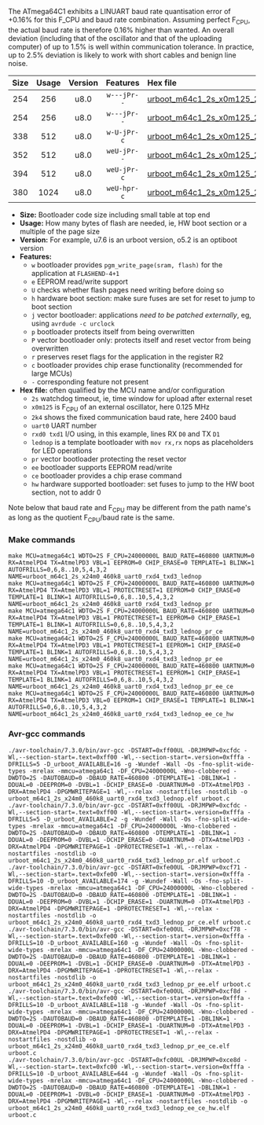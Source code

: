 The ATmega64C1 exhibits a LINUART baud rate quantisation error of +0.16% for this F_CPU and baud rate combination. Assuming perfect F<sub>CPU</sub>, the actual baud rate is therefore 0.16% higher than wanted. An overall deviation (including that of the oscillator and that of the uploading computer) of up to 1.5% is well within communication tolerance. In practice, up to 2.5% deviation is likely to work with short cables and benign line noise.

|Size|Usage|Version|Features|Hex file|
|:-:|:-:|:-:|:-:|:--|
|254|256|u8.0|`w---jPr--`|[urboot_m64c1_2s_x0m125_2k4_uart0_rxd4_txd3_lednop.hex](https://raw.githubusercontent.com/stefanrueger/urboot.hex/main/mcus/atmega64c1/watchdog_2_s/external_oscillator_x/%2B0m125000_hz/%2B%2B%2B2k4_baud/uart0_rxd4_txd3/lednop/urboot_m64c1_2s_x0m125_2k4_uart0_rxd4_txd3_lednop.hex)|
|254|256|u8.0|`w---jPr--`|[urboot_m64c1_2s_x0m125_2k4_uart0_rxd4_txd3_lednop_pr.hex](https://raw.githubusercontent.com/stefanrueger/urboot.hex/main/mcus/atmega64c1/watchdog_2_s/external_oscillator_x/%2B0m125000_hz/%2B%2B%2B2k4_baud/uart0_rxd4_txd3/lednop/urboot_m64c1_2s_x0m125_2k4_uart0_rxd4_txd3_lednop_pr.hex)|
|338|512|u8.0|`w-U-jPr-c`|[urboot_m64c1_2s_x0m125_2k4_uart0_rxd4_txd3_lednop_pr_ce.hex](https://raw.githubusercontent.com/stefanrueger/urboot.hex/main/mcus/atmega64c1/watchdog_2_s/external_oscillator_x/%2B0m125000_hz/%2B%2B%2B2k4_baud/uart0_rxd4_txd3/lednop/urboot_m64c1_2s_x0m125_2k4_uart0_rxd4_txd3_lednop_pr_ce.hex)|
|352|512|u8.0|`weU-jPr--`|[urboot_m64c1_2s_x0m125_2k4_uart0_rxd4_txd3_lednop_pr_ee.hex](https://raw.githubusercontent.com/stefanrueger/urboot.hex/main/mcus/atmega64c1/watchdog_2_s/external_oscillator_x/%2B0m125000_hz/%2B%2B%2B2k4_baud/uart0_rxd4_txd3/lednop/urboot_m64c1_2s_x0m125_2k4_uart0_rxd4_txd3_lednop_pr_ee.hex)|
|394|512|u8.0|`weU-jPr-c`|[urboot_m64c1_2s_x0m125_2k4_uart0_rxd4_txd3_lednop_pr_ee_ce.hex](https://raw.githubusercontent.com/stefanrueger/urboot.hex/main/mcus/atmega64c1/watchdog_2_s/external_oscillator_x/%2B0m125000_hz/%2B%2B%2B2k4_baud/uart0_rxd4_txd3/lednop/urboot_m64c1_2s_x0m125_2k4_uart0_rxd4_txd3_lednop_pr_ee_ce.hex)|
|380|1024|u8.0|`weU-hpr-c`|[urboot_m64c1_2s_x0m125_2k4_uart0_rxd4_txd3_lednop_ee_ce_hw.hex](https://raw.githubusercontent.com/stefanrueger/urboot.hex/main/mcus/atmega64c1/watchdog_2_s/external_oscillator_x/%2B0m125000_hz/%2B%2B%2B2k4_baud/uart0_rxd4_txd3/lednop/urboot_m64c1_2s_x0m125_2k4_uart0_rxd4_txd3_lednop_ee_ce_hw.hex)|

- **Size:** Bootloader code size including small table at top end
- **Usage:** How many bytes of flash are needed, ie, HW boot section or a multiple of the page size
- **Version:** For example, u7.6 is an urboot version, o5.2 is an optiboot version
- **Features:**
  + `w` bootloader provides `pgm_write_page(sram, flash)` for the application at `FLASHEND-4+1`
  + `e` EEPROM read/write support
  + `U` checks whether flash pages need writing before doing so
  + `h` hardware boot section: make sure fuses are set for reset to jump to boot section
  + `j` vector bootloader: applications *need to be patched externally*, eg, using `avrdude -c urclock`
  + `p` bootloader protects itself from being overwritten
  + `P` vector bootloader only: protects itself and reset vector from being overwritten
  + `r` preserves reset flags for the application in the register R2
  + `c` bootloader provides chip erase functionality (recommended for large MCUs)
  + `-` corresponding feature not present
- **Hex file:** often qualified by the MCU name and/or configuration
  + `2s` watchdog timeout, ie, time window for upload after external reset
  + `x0m125` is F<sub>CPU</sub> of an external oscillator, here 0.125 MHz
  + `2k4` shows the fixed communication baud rate, here 2400 baud
  + `uart0` UART number
  + `rxd0 txd1` I/O using, in this example, lines RX `D0` and TX `D1`
  + `lednop` is a template bootloader with `mov rx,rx` nops as placeholders for LED operations
  + `pr` vector bootloader protecting the reset vector
  + `ee` bootloader supports EEPROM read/write
  + `ce` bootloader provides a chip erase command
  + `hw` hardware supported bootloader: set fuses to jump to the HW boot section, not to addr 0


Note below that baud rate and F<sub>CPU</sub> may be different from the path name's as long as the quotient F<sub>CPU</sub>/baud rate is the same.

### Make commands
```
make MCU=atmega64c1 WDTO=2S F_CPU=24000000L BAUD_RATE=460800 UARTNUM=0 RX=AtmelPD4 TX=AtmelPD3 VBL=1 EEPROM=0 CHIP_ERASE=0 TEMPLATE=1 BLINK=1 AUTOFRILLS=0,6,8..10,5,4,3,2 NAME=urboot_m64c1_2s_x24m0_460k8_uart0_rxd4_txd3_lednop
make MCU=atmega64c1 WDTO=2S F_CPU=24000000L BAUD_RATE=460800 UARTNUM=0 RX=AtmelPD4 TX=AtmelPD3 VBL=1 PROTECTRESET=1 EEPROM=0 CHIP_ERASE=0 TEMPLATE=1 BLINK=1 AUTOFRILLS=0,6,8..10,5,4,3,2 NAME=urboot_m64c1_2s_x24m0_460k8_uart0_rxd4_txd3_lednop_pr
make MCU=atmega64c1 WDTO=2S F_CPU=24000000L BAUD_RATE=460800 UARTNUM=0 RX=AtmelPD4 TX=AtmelPD3 VBL=1 PROTECTRESET=1 EEPROM=0 CHIP_ERASE=1 TEMPLATE=1 BLINK=1 AUTOFRILLS=0,6,8..10,5,4,3,2 NAME=urboot_m64c1_2s_x24m0_460k8_uart0_rxd4_txd3_lednop_pr_ce
make MCU=atmega64c1 WDTO=2S F_CPU=24000000L BAUD_RATE=460800 UARTNUM=0 RX=AtmelPD4 TX=AtmelPD3 VBL=1 PROTECTRESET=1 EEPROM=1 CHIP_ERASE=0 TEMPLATE=1 BLINK=1 AUTOFRILLS=0,6,8..10,5,4,3,2 NAME=urboot_m64c1_2s_x24m0_460k8_uart0_rxd4_txd3_lednop_pr_ee
make MCU=atmega64c1 WDTO=2S F_CPU=24000000L BAUD_RATE=460800 UARTNUM=0 RX=AtmelPD4 TX=AtmelPD3 VBL=1 PROTECTRESET=1 EEPROM=1 CHIP_ERASE=1 TEMPLATE=1 BLINK=1 AUTOFRILLS=0,6,8..10,5,4,3,2 NAME=urboot_m64c1_2s_x24m0_460k8_uart0_rxd4_txd3_lednop_pr_ee_ce
make MCU=atmega64c1 WDTO=2S F_CPU=24000000L BAUD_RATE=460800 UARTNUM=0 RX=AtmelPD4 TX=AtmelPD3 VBL=0 EEPROM=1 CHIP_ERASE=1 TEMPLATE=1 BLINK=1 AUTOFRILLS=0,6,8..10,5,4,3,2 NAME=urboot_m64c1_2s_x24m0_460k8_uart0_rxd4_txd3_lednop_ee_ce_hw
```

### Avr-gcc commands
```
./avr-toolchain/7.3.0/bin/avr-gcc -DSTART=0xff00UL -DRJMPWP=0xcfdc -Wl,--section-start=.text=0xff00 -Wl,--section-start=.version=0xfffa -DFRILLS=5 -D_urboot_AVAILABLE=16 -g -Wundef -Wall -Os -fno-split-wide-types -mrelax -mmcu=atmega64c1 -DF_CPU=24000000L -Wno-clobbered -DWDTO=2S -DAUTOBAUD=0 -DBAUD_RATE=460800 -DTEMPLATE=1 -DBLINK=1 -DDUAL=0 -DEEPROM=0 -DVBL=1 -DCHIP_ERASE=0 -DUARTNUM=0 -DTX=AtmelPD3 -DRX=AtmelPD4 -DPGMWRITEPAGE=1 -Wl,--relax -nostartfiles -nostdlib -o urboot_m64c1_2s_x24m0_460k8_uart0_rxd4_txd3_lednop.elf urboot.c
./avr-toolchain/7.3.0/bin/avr-gcc -DSTART=0xff00UL -DRJMPWP=0xcfdc -Wl,--section-start=.text=0xff00 -Wl,--section-start=.version=0xfffa -DFRILLS=5 -D_urboot_AVAILABLE=2 -g -Wundef -Wall -Os -fno-split-wide-types -mrelax -mmcu=atmega64c1 -DF_CPU=24000000L -Wno-clobbered -DWDTO=2S -DAUTOBAUD=0 -DBAUD_RATE=460800 -DTEMPLATE=1 -DBLINK=1 -DDUAL=0 -DEEPROM=0 -DVBL=1 -DCHIP_ERASE=0 -DUARTNUM=0 -DTX=AtmelPD3 -DRX=AtmelPD4 -DPGMWRITEPAGE=1 -DPROTECTRESET=1 -Wl,--relax -nostartfiles -nostdlib -o urboot_m64c1_2s_x24m0_460k8_uart0_rxd4_txd3_lednop_pr.elf urboot.c
./avr-toolchain/7.3.0/bin/avr-gcc -DSTART=0xfe00UL -DRJMPWP=0xcf71 -Wl,--section-start=.text=0xfe00 -Wl,--section-start=.version=0xfffa -DFRILLS=10 -D_urboot_AVAILABLE=174 -g -Wundef -Wall -Os -fno-split-wide-types -mrelax -mmcu=atmega64c1 -DF_CPU=24000000L -Wno-clobbered -DWDTO=2S -DAUTOBAUD=0 -DBAUD_RATE=460800 -DTEMPLATE=1 -DBLINK=1 -DDUAL=0 -DEEPROM=0 -DVBL=1 -DCHIP_ERASE=1 -DUARTNUM=0 -DTX=AtmelPD3 -DRX=AtmelPD4 -DPGMWRITEPAGE=1 -DPROTECTRESET=1 -Wl,--relax -nostartfiles -nostdlib -o urboot_m64c1_2s_x24m0_460k8_uart0_rxd4_txd3_lednop_pr_ce.elf urboot.c
./avr-toolchain/7.3.0/bin/avr-gcc -DSTART=0xfe00UL -DRJMPWP=0xcf78 -Wl,--section-start=.text=0xfe00 -Wl,--section-start=.version=0xfffa -DFRILLS=10 -D_urboot_AVAILABLE=160 -g -Wundef -Wall -Os -fno-split-wide-types -mrelax -mmcu=atmega64c1 -DF_CPU=24000000L -Wno-clobbered -DWDTO=2S -DAUTOBAUD=0 -DBAUD_RATE=460800 -DTEMPLATE=1 -DBLINK=1 -DDUAL=0 -DEEPROM=1 -DVBL=1 -DCHIP_ERASE=0 -DUARTNUM=0 -DTX=AtmelPD3 -DRX=AtmelPD4 -DPGMWRITEPAGE=1 -DPROTECTRESET=1 -Wl,--relax -nostartfiles -nostdlib -o urboot_m64c1_2s_x24m0_460k8_uart0_rxd4_txd3_lednop_pr_ee.elf urboot.c
./avr-toolchain/7.3.0/bin/avr-gcc -DSTART=0xfe00UL -DRJMPWP=0xcf8d -Wl,--section-start=.text=0xfe00 -Wl,--section-start=.version=0xfffa -DFRILLS=10 -D_urboot_AVAILABLE=118 -g -Wundef -Wall -Os -fno-split-wide-types -mrelax -mmcu=atmega64c1 -DF_CPU=24000000L -Wno-clobbered -DWDTO=2S -DAUTOBAUD=0 -DBAUD_RATE=460800 -DTEMPLATE=1 -DBLINK=1 -DDUAL=0 -DEEPROM=1 -DVBL=1 -DCHIP_ERASE=1 -DUARTNUM=0 -DTX=AtmelPD3 -DRX=AtmelPD4 -DPGMWRITEPAGE=1 -DPROTECTRESET=1 -Wl,--relax -nostartfiles -nostdlib -o urboot_m64c1_2s_x24m0_460k8_uart0_rxd4_txd3_lednop_pr_ee_ce.elf urboot.c
./avr-toolchain/7.3.0/bin/avr-gcc -DSTART=0xfc00UL -DRJMPWP=0xce8d -Wl,--section-start=.text=0xfc00 -Wl,--section-start=.version=0xfffa -DFRILLS=10 -D_urboot_AVAILABLE=644 -g -Wundef -Wall -Os -fno-split-wide-types -mrelax -mmcu=atmega64c1 -DF_CPU=24000000L -Wno-clobbered -DWDTO=2S -DAUTOBAUD=0 -DBAUD_RATE=460800 -DTEMPLATE=1 -DBLINK=1 -DDUAL=0 -DEEPROM=1 -DVBL=0 -DCHIP_ERASE=1 -DUARTNUM=0 -DTX=AtmelPD3 -DRX=AtmelPD4 -DPGMWRITEPAGE=1 -Wl,--relax -nostartfiles -nostdlib -o urboot_m64c1_2s_x24m0_460k8_uart0_rxd4_txd3_lednop_ee_ce_hw.elf urboot.c
```

